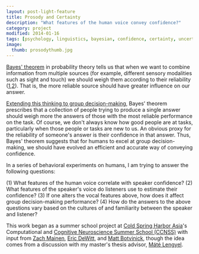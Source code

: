 ```yaml
---
layout: post-light-feature
title: Prosody and Certainty
description: "What features of the human voice convey confidence?"
category: project
modified: 2014-01-16
tags: [psychology, linguistics, bayesian, confidence, certainty, uncertainty, pitch, volume, voice, projects]
image:
  thumb: prosodythumb.jpg
---
```

[Bayes' theorem](http://en.wikipedia.org/wiki/Bayes'_theorem) in probability theory tells us that when we want to combine information from multiple sources (for example, different sensory modalities such as sight and touch) we should weigh them according to their reliability ([1](http://www.nature.com/nature/journal/v415/n6870/full/415429a.html),[2](http://www.nature.com/nature/journal/v427/n6971/full/nature02169.html)). That is, the more reliable source should have greater influence on our answer.

[Extending this thinking to group decision-making](http://www.sciencemag.org/content/329/5995/1081.short), Bayes' theorem prescribes that a collection of people trying to produce a single answer should weigh more the answers of those with the most reliable performance on the task. Of course, we don't always know how good people are at tasks, particularly when those people or tasks are new to us. An obvious proxy for the reliability of someone's answer is their confidence in that answer. Thus, Bayes' theorem suggests that for humans to excel at group decision-making, we should have evolved an efficient and accurate way of conveying confidence.

In a series of behavioral experiments on humans, I am trying to answer the following questions:

(1) What features of the human voice correlate with speaker confidence?
(2) What features of the speaker's voice do listeners use to estimate their confidence?
(3) If one alters the vocal features above, how does it affect group decision-making performance?
(4) How do the answers to the above questions vary based on the cultures of and familiarity between the speaker and listener?

This work began as a summer school project at [Cold Spring Harbor Asia](http://www.csh-asia.org/)'s Computational and [Cognitive Neuroscience Summer School (CCNSS)](http://www.csh-asia.org/s-cosyne13.html) with input from [Zach Mainen](http://neuro.fchampalimaud.org/en/research/group/Mainen/), [Eric DeWitt](http://www.linkedin.com/pub/eric-dewitt/0/3a9/214), and [Matt Botvinick](http://www.princeton.edu/~matthewb/), though the idea comes from a discussion with my master's thesis advisor, [Máté Lengyel](http://www3.eng.cam.ac.uk/~ml468/).